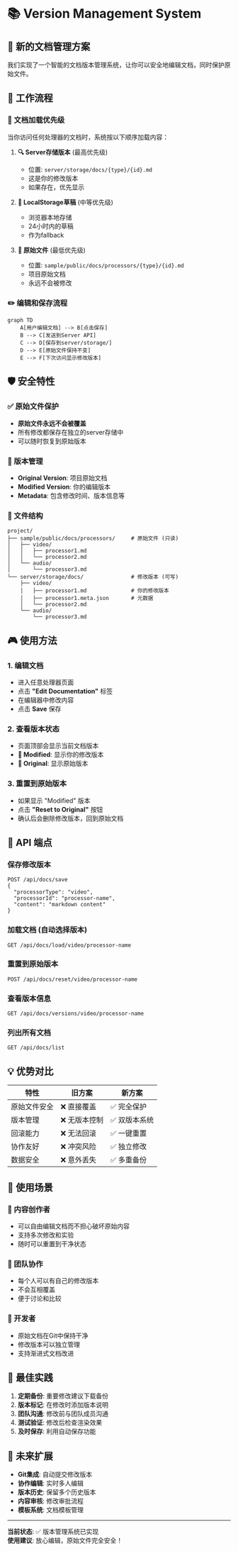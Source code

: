 # 📚 Version Management System

## 🎯 新的文档管理方案

我们实现了一个智能的文档版本管理系统，让你可以安全地编辑文档，同时保护原始文件。

## 🔄 工作流程

### 📖 文档加载优先级

当你访问任何处理器的文档时，系统按以下顺序加载内容：

1. **🔍 Server存储版本** (最高优先级)
   - 位置: `server/storage/docs/{type}/{id}.md`
   - 这是你的修改版本
   - 如果存在，优先显示

2. **💾 LocalStorage草稿** (中等优先级)
   - 浏览器本地存储
   - 24小时内的草稿
   - 作为fallback

3. **📄 原始文件** (最低优先级)
   - 位置: `sample/public/docs/processors/{type}/{id}.md`
   - 项目原始文档
   - 永远不会被修改

### ✏️ 编辑和保存流程

```mermaid
graph TD
    A[用户编辑文档] --> B[点击保存]
    B --> C[发送到Server API]
    C --> D[保存到server/storage/]
    D --> E[原始文件保持不变]
    E --> F[下次访问显示修改版本]
```

## 🛡️ 安全特性

### ✅ 原始文件保护
- **原始文件永远不会被覆盖**
- 所有修改都保存在独立的server存储中
- 可以随时恢复到原始版本

### 🔄 版本管理
- **Original Version**: 项目原始文档
- **Modified Version**: 你的编辑版本
- **Metadata**: 包含修改时间、版本信息等

### 📁 文件结构

```
project/
├── sample/public/docs/processors/     # 原始文件 (只读)
│   ├── video/
│   │   ├── processor1.md
│   │   └── processor2.md
│   └── audio/
│       └── processor3.md
└── server/storage/docs/               # 修改版本 (可写)
    ├── video/
    │   ├── processor1.md              # 你的修改版本
    │   ├── processor1.meta.json       # 元数据
    │   └── processor2.md
    └── audio/
        └── processor3.md
```

## 🎮 使用方法

### 1. 编辑文档
- 进入任意处理器页面
- 点击 **"Edit Documentation"** 标签
- 在编辑器中修改内容
- 点击 **Save** 保存

### 2. 查看版本状态
- 页面顶部会显示当前文档版本
- **📝 Modified**: 显示你的修改版本
- **📄 Original**: 显示原始版本

### 3. 重置到原始版本
- 如果显示 "Modified" 版本
- 点击 **"Reset to Original"** 按钮
- 确认后会删除修改版本，回到原始文档

## 🔧 API 端点

### 保存修改版本
```http
POST /api/docs/save
{
  "processorType": "video",
  "processorId": "processor-name",
  "content": "markdown content"
}
```

### 加载文档 (自动选择版本)
```http
GET /api/docs/load/video/processor-name
```

### 重置到原始版本
```http
POST /api/docs/reset/video/processor-name
```

### 查看版本信息
```http
GET /api/docs/versions/video/processor-name
```

### 列出所有文档
```http
GET /api/docs/list
```

## 💡 优势对比

| 特性 | 旧方案 | 新方案 |
|------|--------|--------|
| 原始文件安全 | ❌ 直接覆盖 | ✅ 完全保护 |
| 版本管理 | ❌ 无版本控制 | ✅ 双版本系统 |
| 回滚能力 | ❌ 无法回滚 | ✅ 一键重置 |
| 协作友好 | ❌ 冲突风险 | ✅ 独立修改 |
| 数据安全 | ❌ 意外丢失 | ✅ 多重备份 |

## 🚀 使用场景

### 📝 内容创作者
- 可以自由编辑文档而不担心破坏原始内容
- 支持多次修改和实验
- 随时可以重置到干净状态

### 👥 团队协作
- 每个人可以有自己的修改版本
- 不会互相覆盖
- 便于讨论和比较

### 🔧 开发者
- 原始文档在Git中保持干净
- 修改版本可以独立管理
- 支持渐进式文档改进

## 🎯 最佳实践

1. **定期备份**: 重要修改建议下载备份
2. **版本标记**: 在修改时添加版本说明
3. **团队沟通**: 修改前与团队成员沟通
4. **测试验证**: 修改后检查渲染效果
5. **及时保存**: 利用自动保存功能

## 🔮 未来扩展

- **Git集成**: 自动提交修改版本
- **协作编辑**: 实时多人编辑
- **版本历史**: 保留多个历史版本
- **内容审核**: 修改审批流程
- **模板系统**: 文档模板管理

---

**当前状态**: ✅ 版本管理系统已实现  
**使用建议**: 放心编辑，原始文件完全安全！ 